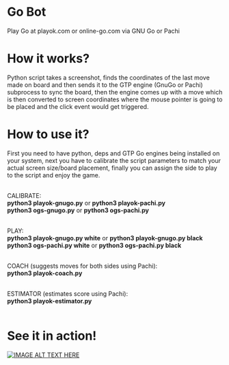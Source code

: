 # Go Bot
Play Go at playok.com or online-go.com via GNU Go or Pachi

# How it works?
Python script takes a screenshot, finds the coordinates of
the last move made on board and then sends it to the GTP engine
(GnuGo or Pachi) subprocess to sync the board, then the engine
comes up with a move which is then converted to screen coordinates
where the mouse pointer is going to be placed and the click event
would get triggered.

# How to use it?
First you need to have python, deps and GTP Go engines being
installed on your system, next you have to calibrate the script
parameters to match your actual screen size/board placement,
finally you can assign the side to play to the script and enjoy
the game.<br><br>

CALIBRATE:<br>
<strong>python3 playok-gnugo.py</strong> or <strong>python3 playok-pachi.py</strong><br>
<strong>python3 ogs-gnugo.py</strong> or <strong>python3 ogs-pachi.py</strong><br><br>

PLAY:<br>
<strong>python3 playok-gnugo.py white</strong> or <strong>python3 playok-gnugo.py black</strong><br>
<strong>python3 ogs-pachi.py white</strong> or <strong>python3 ogs-pachi.py black</strong><br><br>

COACH (suggests moves for both sides using Pachi):<br>
<strong>python3 playok-coach.py</strong><br><br>

ESTIMATOR (estimates score using Pachi):<br>
<strong>python3 playok-estimator.py</strong><br><br>

# See it in action!
[![IMAGE ALT TEXT HERE](https://img.youtube.com/vi/5jhJwHxAY_w/0.jpg)](https://www.youtube.com/watch?v=5jhJwHxAY_w&list=PLmN0neTso3JzeA6ZcZ_yvgOr-cUPL5eXN)
